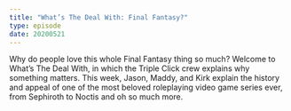 ```yaml
---
title: "What’s The Deal With: Final Fantasy?"
type: episode
date: 20200521
---
```

Why do people love this whole Final Fantasy thing so much? Welcome to What’s The Deal With, in which the Triple Click crew explains why something matters. This week, Jason, Maddy, and Kirk explain the history and appeal of one of the most beloved roleplaying video game series ever, from Sephiroth to Noctis and oh so much more.